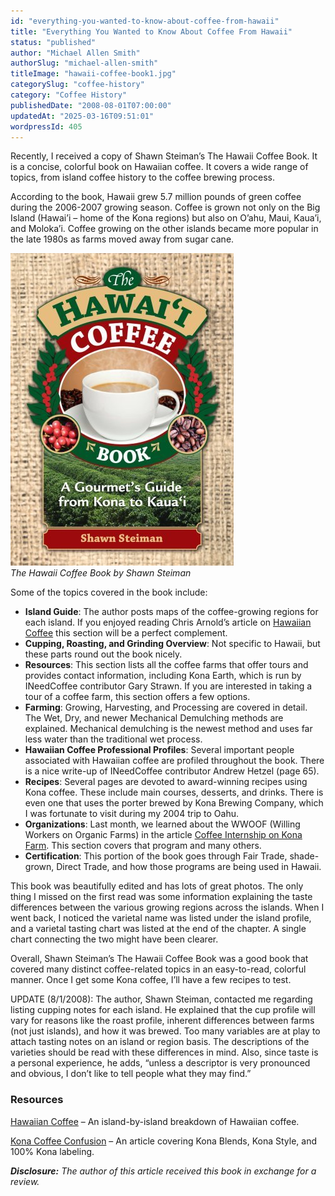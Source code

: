 ```yaml
---
id: "everything-you-wanted-to-know-about-coffee-from-hawaii"
title: "Everything You Wanted to Know About Coffee From Hawaii"
status: "published"
author: "Michael Allen Smith"
authorSlug: "michael-allen-smith"
titleImage: "hawaii-coffee-book1.jpg"
categorySlug: "coffee-history"
category: "Coffee History"
publishedDate: "2008-08-01T07:00:00"
updatedAt: "2025-03-16T09:51:01"
wordpressId: 405
---
```


Recently, I received a copy of Shawn Steiman’s The Hawaii Coffee Book. It is a concise, colorful book on Hawaiian coffee. It covers a wide range of topics, from island coffee history to the coffee brewing process.

According to the book, Hawaii grew 5.7 million pounds of green coffee during the 2006-2007 growing season. Coffee is grown not only on the Big Island (Hawai’i – home of the Kona regions) but also on O’ahu, Maui, Kaua’i, and Moloka’i. Coffee growing on the other islands became more popular in the late 1980s as farms moved away from sugar cane.

![Hawaii coffee book](hawaii-coffee-book1.jpg)  
*The Hawaii Coffee Book by Shawn Steiman*

Some of the topics covered in the book include:

-   **Island Guide**: The author posts maps of the coffee-growing regions for each island. If you enjoyed reading Chris Arnold’s article on [Hawaiian Coffee](/hawaiian-coffee/) this section will be a perfect complement.
-   **Cupping, Roasting, and Grinding Overview**: Not specific to Hawaii, but these parts round out the book nicely.
-   **Resources**: This section lists all the coffee farms that offer tours and provides contact information, including Kona Earth, which is run by INeedCoffee contributor Gary Strawn. If you are interested in taking a tour of a coffee farm, this section offers a few options.
-   **Farming**: Growing, Harvesting, and Processing are covered in detail. The Wet, Dry, and newer Mechanical Demulching methods are explained. Mechanical demulching is the newest method and uses far less water than the traditional wet process.
-   **Hawaiian Coffee Professional Profiles**: Several important people associated with Hawaiian coffee are profiled throughout the book. There is a nice write-up of INeedCoffee contributor Andrew Hetzel (page 65).
-   **Recipes**: Several pages are devoted to award-winning recipes using Kona coffee. These include main courses, desserts, and drinks. There is even one that uses the porter brewed by Kona Brewing Company, which I was fortunate to visit during my 2004 trip to Oahu.
-   **Organizations**: Last month, we learned about the WWOOF (Willing Workers on Organic Farms) in the article [Coffee Internship on Kona Farm](/coffee-internship-on-kona-farm/). This section covers that program and many others.
-   **Certification**: This portion of the book goes through Fair Trade, shade-grown, Direct Trade, and how those programs are being used in Hawaii.

This book was beautifully edited and has lots of great photos. The only thing I missed on the first read was some information explaining the taste differences between the various growing regions across the islands. When I went back, I noticed the varietal name was listed under the island profile, and a varietal tasting chart was listed at the end of the chapter. A single chart connecting the two might have been clearer.

Overall, Shawn Steiman’s The Hawaii Coffee Book was a good book that covered many distinct coffee-related topics in an easy-to-read, colorful manner. Once I get some Kona coffee, I’ll have a few recipes to test.

UPDATE (8/1/2008): The author, Shawn Steiman, contacted me regarding listing cupping notes for each island. He explained that the cup profile will vary for reasons like the roast profile, inherent differences between farms (not just islands), and how it was brewed. Too many variables are at play to attach tasting notes on an island or region basis. The descriptions of the varieties should be read with these differences in mind. Also, since taste is a personal experience, he adds, “unless a descriptor is very pronounced and obvious, I don’t like to tell people what they may find.”

### Resources

[Hawaiian Coffee](/hawaiian-coffee/) – An island-by-island breakdown of Hawaiian coffee.

[Kona Coffee Confusion](/kona-coffee-confusion/) – An article covering Kona Blends, Kona Style, and 100% Kona labeling.

***Disclosure:** The author of this article received this book in exchange for a review.*
